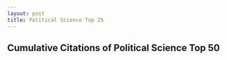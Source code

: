 ```yaml
---
layout: post
title: Political Science Top 25
---
```


<style>
svg {
  font: 10px sans-serif;
}
.axis path,
.axis line {
  fill: none;
  stroke: #000;
  shape-rendering: crispEdges;
}
.x.axis path {
  fill:none;
  stroke:#000;
  shape-rendering: crispEdges;
}
.axis text {
  font-family: 'Helvetica Neue', Helvetica, Arial, sans-serif;
    font-size: 14px;
}
.line {
  fill: none;
  stroke-width: 2px;
}
h1{
  font-family: 'Helvetica Neue', Helvetica, Arial, sans-serif;
  font-size: 22px;
  font-style: bold;
  
}
p{
  font-family: 'Helvetica Neue', Helvetica, Arial, sans-serif;
  font-size: 12px;  
}
div.tooltip {   
position: absolute;
  text-align: left;
  width: 60px;
  height: 28px;
  padding: 2px;
  font-family: 'Helvetica Neue', Helvetica, Arial, sans-serif;
  font-size: 14px;
  font-style: bold;
  color: black;
  background: none;
  border: none;
  pointer-events: none; 
}
</style>

<h2> Cumulative Citations of Political Science Top 50</h2>

<svg class="chart"></svg>
<script src="http://d3js.org/d3.v3.js"></script>
<script>
var margin = {top: 20, right: 80, bottom: 40, left: 70},
    width = 800 - margin.left - margin.right,
    height = 500 - margin.top - margin.bottom;
var x = d3.scale.linear()
    .range([0,width]);
    
var y = d3.scale.linear()
    .range([height,0]);
var color = d3.scale.ordinal()
    .domain([1])
    .range (["#1f77b4"]);
var xAxis = d3.svg.axis()
    .scale(x)
    .orient("bottom")
    .tickFormat(d3.format("d"));;
var yAxis = d3.svg.axis()
    .scale(y)
    .orient("left");
var line = d3.svg.line()
    .interpolate("basis")
    .x(function(d) { return x(d.year); })
    .y(function(d) { return y(d.tot); });

var svg = d3.select(".chart")
    .attr("width", width + margin.left + margin.right)
    .attr("height", height + margin.top + margin.bottom)
  .append("g")
    .attr("transform", "translate(" + margin.left + "," + margin.top + ")");
d3.csv("/assets/PS_cite.csv", function(error, data) {
   
color.domain(d3.keys(data[0]).filter(function(key) { return key == "title"; }));

   
// get data into format
data = data.map( function (d) { 
    return { 
      title: d.title,
      year: +d.year,
      tot: +d.tot }; 
});   
  
  
// nest data
  data = d3.nest().key(function(d) { return d.title; }).entries(data);
 
  x.domain([d3.min(data, function(d) { return d3.min(d.values, function (d) { return d.year; }); }),
             d3.max(data, function(d) { return d3.max(d.values, function (d) { return d.year; }); })]);
  
  y.domain([0, d3.max(data, function(d) { return d3.max(d.values, function (d) { return d.tot; }); })]);

// Define the div for the tooltip
var div = d3.select("body").append("div")   
    .attr("class", "tooltip")               
    .style("opacity", 0);
                                                                                   
  svg.append("g")
      .attr("class", "x axis")
      .attr("transform", "translate(0," + height + ")")
      .call(xAxis);
  svg.append("g")
      .attr("class", "y axis")
      .call(yAxis);
  var cities = svg.selectAll(".title")
      .data(data, function(d) { return d.key; })
    .enter().append("g")
      .attr("class", "title");
  cities.append("path")
      .attr("class", "line")
      .attr("d", function(d) { return line(d.values); })
      .style("stroke", function(d) { return color(d.key); })
      //;
          .on("mouseover", function(d) {      
                d3.select(this)
                .style("stroke", 'black')
                .style("stroke-width", '4px');
           div.transition()        
                .duration(200)      
                .style("opacity", .9);      
          div.html(d.key + "<br/>")  
                .style("left", (d3.event.pageX+12) + "px")     
                .style("top", (d3.event.pageY-60) + "px");    
    })    
       .on("mouseout", function(d) {       
                 d3.select(this)
                .style("stroke", function(d) { return color(d.key); })
                .style("stroke-width", '2px')
                  div.transition()        
                      .duration(500)      
                      .style("opacity", 0);
        });
// text label for the x axis
svg.append("text")      
        .attr("x", width / 2 )
        .attr("y",  height + (margin.bottom/1))
        .attr("style","font-size:16px; font-weight: bold;")
        .style("text-anchor", "middle")
        .text("Years since publication");
// Add the text label for the Y axis
    svg.append("text")
        .attr("transform", "rotate(-90)")
        .attr("y", 0 - margin.left)
        .attr("x",0 - (height / 2))
        .attr("dy", "1em")
        .attr("style","font-size:16px; font-weight: bold;")
        .style("text-anchor", "middle")
        .text("Cumulative Citations");

});                    

</script>
